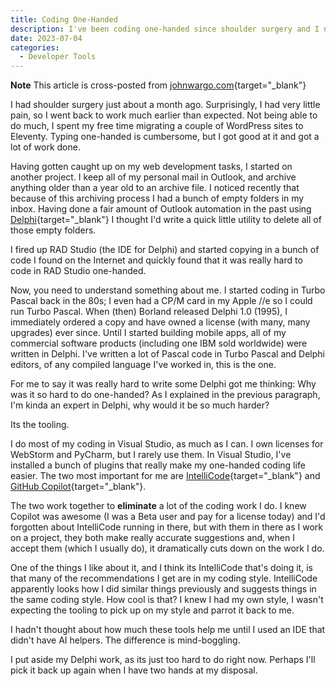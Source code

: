 ```yaml
---
title: Coding One-Handed
description: I've been coding one-handed since shoulder surgery and I noticed how certain tools made that much easier.
date: 2023-07-04
categories:
  - Developer Tools
---
```


**Note** This article is cross-posted from [johnwargo.com](https://johnwargo.com/posts/2023/coding-one-handed/){target="_blank"}

I had shoulder surgery just about a month ago. Surprisingly, I had very little pain, so I went back to work much earlier than expected. Not being able to do much, I spent my free time migrating a couple of WordPress sites to Eleventy. Typing one-handed is cumbersome, but I got good at it and got a lot of work done. 

Having gotten caught up on my web development tasks, I started on another project. I keep all of my personal mail in Outlook, and archive anything older than a year old to an archive file. I noticed recently that because of this archiving process I had a bunch of empty folders in my inbox. Having done a fair amount of Outlook automation in the past using [Delphi](https://www.embarcadero.com/products/delphi){target="_blank"} I thought I'd write a quick little utility to delete all of those empty folders.

I fired up RAD Studio (the IDE for Delphi) and started copying in a bunch of code I found on the Internet and quickly found that it was really hard to code in RAD Studio one-handed.

Now, you need to understand something about me. I started coding in Turbo Pascal back in the 80s; I even had a CP/M card in my Apple //e so I could run Turbo Pascal. When (then) Borland released Delphi 1.0 (1995), I immediately ordered a copy and have owned a license (with many, many upgrades) ever since. Until I started building mobile apps, all of my commercial software products (including one IBM sold worldwide) were written in Delphi. I've written a lot of Pascal code in Turbo Pascal and Delphi editors, of any compiled language I've worked in, this is the one.

For me to say it was really hard to write some Delphi got me thinking: Why was it so hard to do one-handed? As I explained in the previous paragraph, I'm kinda an expert in Delphi, why would it be so much harder?

Its the tooling.

I do most of my coding in Visual Studio, as much as I can. I own licenses for WebStorm and PyCharm, but I rarely use them. In Visual Studio, I've installed a bunch of plugins that really make my one-handed coding life easier. The two most important for me are [IntelliCode](https://visualstudio.microsoft.com/services/intellicode/){target="_blank"} and [GitHub Copilot](https://marketplace.visualstudio.com/items?itemName=GitHub.copilot){target="_blank"}. 

The two work together to **eliminate** a lot of the coding work I do.  I knew Copilot was awesome (I was a Beta user and pay for a license today) and I'd forgotten about IntelliCode running in there, but with them in there as I work on a project, they both make really accurate suggestions and, when I accept them (which I usually do), it dramatically cuts down on the work I do. 

One of the things I like about it, and I think its IntelliCode that's doing it, is that many of the recommendations I get are in my coding style. IntelliCode apparently looks how I did similar things previously and suggests things in the same coding style. How cool is that?  I knew I had my own style, I wasn't expecting the tooling to pick up on my style and parrot it back to me.

I hadn't thought about how much these tools help me until I used an IDE that didn't have AI helpers. The difference is mind-boggling.

I put aside my Delphi work, as its just too hard to do right now. Perhaps I'll pick it back up again when I have two hands at my disposal. 